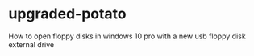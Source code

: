 # upgraded-potato
How to open floppy disks in windows 10 pro with a new usb floppy disk external drive
